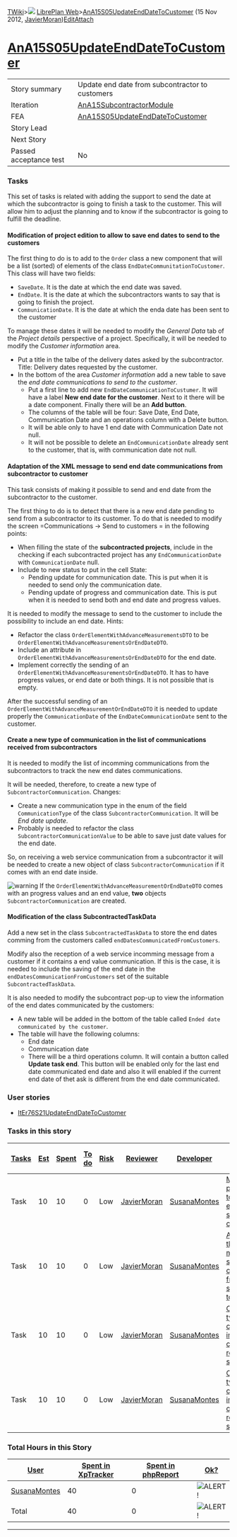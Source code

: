 [TWiki](Main_WebHome)&gt;![](/twiki/pub/TWiki/TWikiDocGraphics/web-bg-small.gif) [LibrePlan Web](LibrePlan_WebHome)&gt;[AnA15S05UpdateEndDateToCustomer](LibrePlan_AnA15S05UpdateEndDateToCustomer "Topic revision: 6 (15 Nov 2012 - 15:17:48)") (15 Nov 2012, [JavierMoran](Main_JavierMoran))[Edit](LibrePlan_AnA15S05UpdateEndDateToCustomer?t=1520343614 "Edit this topic text")[Attach](/twiki/bin/attach/LibrePlan/AnA15S05UpdateEndDateToCustomer "Attach an image or document to this topic")  

 [AnA15S05UpdateEndDateToCustomer](LibrePlan_AnA15S05UpdateEndDateToCustomer)
=============================================================================

|                        |                                                                              |
|------------------------|------------------------------------------------------------------------------|
| Story summary          | Update end date from subcontractor to customers                              |
| Iteration              | [AnA15SubcontractorModule](LibrePlan_AnA15SubcontractorModule)               |
| FEA                    | [AnA15S05UpdateEndDateToCustomer](LibrePlan_AnA15S05UpdateEndDateToCustomer) |
| Story Lead             |                                                                              |
| Next Story             |                                                                              |
| Passed acceptance test | No                                                                           |

###  Tasks

This set of tasks is related with adding the support to send the date at which the subcontractor is going to finish a task to the customer. This will allow him to adjust the planning and to know if the subcontractor is going to fulfill the deadline.

####  Modification of project edition to allow to save end dates to send to the customers

The first thing to do is to add to the `Order` class a new component that will be a list (sorted) of elements of the class `EndDateCommunitationToCustomer`. This class will have two fields:

-   `SaveDate`. It is the date at which the end date was saved.
-   `EndDate`. It is the date at which the subcontractors wants to say that is going to finish the project.
-   `CommunicationDate`. It is the date at which the enda date has been sent to the customer

To manage these dates it will be needed to modify the *General Data* tab of the *Project details* perspective of a project. Specifically, it will be needed to modify the *Customer information* area.

-   Put a title in the talbe of the delivery dates asked by the subcontractor. Title: Delivery dates requested by the customer.
-   In the bottom of the area *Customer information* add a new table to save the *end date communications to send to the customer*.
    -   Put a first line to add new `EndDateCommunicationToCustumer`. It will have a label **New end date for the customer**. Next to it there will be a date component. Finally there will be an **Add button**.
    -   The columns of the table will be four: Save Date, End Date, Communication Date and an operations column with a Delete button.
    -   It will be able only to have 1 end date with Communication Date not null.
    -   It will not be possible to delete an `EndCommunicationDate` already sent to the customer, that is, with communication date not null.

####  Adaptation of the XML message to send end date communications from subcontractor to customer

This task consists of making it possible to send and end date from the subcontractor to the customer.

The first thing to do is to detect that there is a new end date pending to send from a subcontractor to its customer. To do that is needed to modify the screen =Communications -&gt; Send to customers = in the following points:

-   When filling the state of the **subcontracted projects**, include in the checking if each subcontracted project has any `EndCommunicationDate` with `CommunicationDate` null.
-   Include to new status to put in the cell State:
    -   Pending update for communication date. This is put when it is needed to send only the communication date.
    -   Pending update of progress and communication date. This is put when it is needed to send both and end date and progress values.

It is needed to modify the message to send to the customer to include the possibility to include an end date. Hints:

-   Refactor the class `OrderElementWithAdvanceMeasurementsDTO` to be `OrderElementWithAdvanceMeasurementsOrEndDateDTO`.
-   Include an attribute in `OrderElementWithAdvanceMeasurementsOrEndDateDTO` for the end date.
-   Implement correctly the sending of an `OrderElementWithAdvanceMeasurementsOrEndDateDTO`. It has to have progress values, or end date or both things. It is not possible that is empty.

After the successful sending of an `OrderElementWithAdvanceMeasurementOrEndDateDTO` it is needed to update properly the `CommunicationDate` of the `EndDateCommunicationDate` sent to the customer.

####  Create a new type of communication in the list of communications received from subcontractors

It is needed to modify the list of incomming communications from the subcontractors to track the new end dates communications.

It will be needed, therefore, to create a new type of `SubcontractorCommunication`. Changes:

-   Create a new communication type in the enum of the field `CommunicationType` of the class `SubcontractorCommunication`. It will be *End date update*.
-   Probably is needed to refactor the class `SubcontractorCommunicationValue` to be able to save just date values for the end date.

So, on receiving a web service communication from a subcontractor it will be needed to create a new object of class `SubcontractorCommunication` if it comes with an end date inside.

![warning](/twiki/pub/TWiki/TWikiDocGraphics/warning.gif) If the `OrderElementWithAdvanceMeasurementOrEndDateDTO` comes with an progress values and an end value, **two** objects `SubcontractorCommunication` are created.

####  Modification of the class SubcontractedTaskData

Add a new set in the class `SubcontractedTaskData` to store the end dates comming from the customers called `endDatesCommunicatedFromCustomers`.

Modify also the reception of a web service incomming message from a customer if it contains a end value communication. If this is the case, it is needed to include the saving of the end date in the `endDatesCommunicationFromCustomers` set of the suitable `SubcontractedTaskData`.

It is also needed to modify the subcontract pop-up to view the information of the end dates communicated by the customers:

-   A new table will be added in the bottom of the table called `Ended date communicated by the customer`.
-   The table will have the following columns:
    -   End date
    -   Communication date
    -   There will be a third operations column. It will contain a button called **Update task end**. This button will be enabled only for the last end date communicated end date and also it will enabled if the current end date of thet ask is different from the end date communicated.

###  User stories

-   [ItEr76S21UpdateEndDateToCustomer](LibrePlan_ItEr76S21UpdateEndDateToCustomer)

###  Tasks in this story

| [Tasks](LibrePlan_AnA15S05UpdateEndDateToCustomer?sortcol=0;table=2;up=0#sorted_table "Sort by this column") | [Est](LibrePlan_AnA15S05UpdateEndDateToCustomer?sortcol=1;table=2;up=0#sorted_table "Sort by this column") | [Spent](LibrePlan_AnA15S05UpdateEndDateToCustomer?sortcol=2;table=2;up=0#sorted_table "Sort by this column") | [To do](LibrePlan_AnA15S05UpdateEndDateToCustomer?sortcol=3;table=2;up=0#sorted_table "Sort by this column") | [Risk](LibrePlan_AnA15S05UpdateEndDateToCustomer?sortcol=4;table=2;up=0#sorted_table "Sort by this column") | [Reviewer](LibrePlan_AnA15S05UpdateEndDateToCustomer?sortcol=5;table=2;up=0#sorted_table "Sort by this column") | [Developer](LibrePlan_AnA15S05UpdateEndDateToCustomer?sortcol=6;table=2;up=0#sorted_table "Sort by this column") | [Task Name](LibrePlan_AnA15S05UpdateEndDateToCustomer?sortcol=7;table=2;up=0#sorted_table "Sort by this column")                                 | [Start Date](LibrePlan_AnA15S05UpdateEndDateToCustomer?sortcol=8;table=2;up=0#sorted_table "Sort by this column") | [Est End Date](LibrePlan_AnA15S05UpdateEndDateToCustomer?sortcol=9;table=2;up=0#sorted_table "Sort by this column") | [End Date](LibrePlan_AnA15S05UpdateEndDateToCustomer?sortcol=10;table=2;up=0#sorted_table "Sort by this column") |
|--------------------------------------------------------------------------------------------------------------|------------------------------------------------------------------------------------------------------------|--------------------------------------------------------------------------------------------------------------|--------------------------------------------------------------------------------------------------------------|-------------------------------------------------------------------------------------------------------------|-----------------------------------------------------------------------------------------------------------------|------------------------------------------------------------------------------------------------------------------|--------------------------------------------------------------------------------------------------------------------------------------------------|-------------------------------------------------------------------------------------------------------------------|---------------------------------------------------------------------------------------------------------------------|------------------------------------------------------------------------------------------------------------------|
| Task                                                                                                         | 10                                                                                                         | 10                                                                                                           | 0                                                                                                            | Low                                                                                                         | [JavierMoran](Main_JavierMoran)                                                                                 | [SusanaMontes](Main_SusanaMontes)                                                                                | [Modification of project edition to allow to save end dates to send to the customers](LibrePlan_AnA15S05UpdateEndDateToCustomer#TasK1)           |                                                                                                                   |                                                                                                                     |                                                                                                                  |
| Task                                                                                                         | 10                                                                                                         | 10                                                                                                           | 0                                                                                                            | Low                                                                                                         | [JavierMoran](Main_JavierMoran)                                                                                 | [SusanaMontes](Main_SusanaMontes)                                                                                | [Adaptation of the XML message to send end date communications from subcontractor to customer](LibrePlan_AnA15S05UpdateEndDateToCustomer#TasK2)  |                                                                                                                   |                                                                                                                     |                                                                                                                  |
| Task                                                                                                         | 10                                                                                                         | 10                                                                                                           | 0                                                                                                            | Low                                                                                                         | [JavierMoran](Main_JavierMoran)                                                                                 | [SusanaMontes](Main_SusanaMontes)                                                                                | [Create a new type of communication in the list of communications received from subcontractors](LibrePlan_AnA15S05UpdateEndDateToCustomer#TasK3) |                                                                                                                   |                                                                                                                     |                                                                                                                  |
| Task                                                                                                         | 10                                                                                                         | 10                                                                                                           | 0                                                                                                            | Low                                                                                                         | [JavierMoran](Main_JavierMoran)                                                                                 | [SusanaMontes](Main_SusanaMontes)                                                                                | [Create a new type of communication in the list of communications received from subcontractors](LibrePlan_AnA15S05UpdateEndDateToCustomer#TasK4) |                                                                                                                   |                                                                                                                     |                                                                                                                  |

###  Total Hours in this Story

| [User](LibrePlan_AnA15S05UpdateEndDateToCustomer?sortcol=0;table=3;up=0#sorted_table "Sort by this column") | [Spent in XpTracker](LibrePlan_AnA15S05UpdateEndDateToCustomer?sortcol=1;table=3;up=0#sorted_table "Sort by this column") | [Spent in phpReport](LibrePlan_AnA15S05UpdateEndDateToCustomer?sortcol=2;table=3;up=0#sorted_table "Sort by this column") | [Ok?](LibrePlan_AnA15S05UpdateEndDateToCustomer?sortcol=3;table=3;up=0#sorted_table "Sort by this column") |
|-------------------------------------------------------------------------------------------------------------|---------------------------------------------------------------------------------------------------------------------------|---------------------------------------------------------------------------------------------------------------------------|------------------------------------------------------------------------------------------------------------|
| [SusanaMontes](Main_SusanaMontes)                                                                           | 40                                                                                                                        | 0                                                                                                                         | ![ALERT!](/twiki/pub/TWiki/TWikiDocGraphics/warning.gif "ALERT!")                                          |
| Total                                                                                                       | 40                                                                                                                        | 0                                                                                                                         | ![ALERT!](/twiki/pub/TWiki/TWikiDocGraphics/warning.gif "ALERT!")                                          |

------------------------------------------------------------------------
